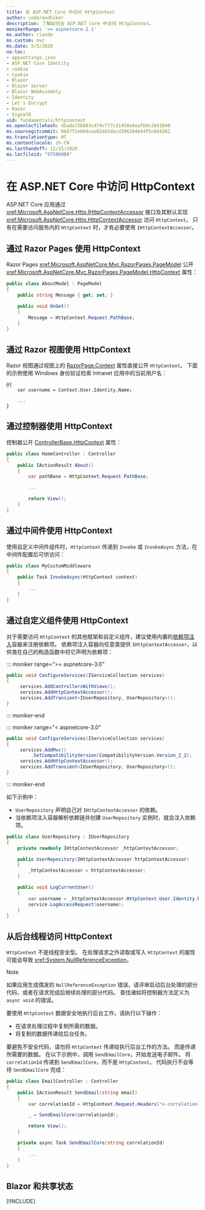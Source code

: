 ```yaml
---
title: 在 ASP.NET Core 中访问 HttpContext
author: coderandhiker
description: 了解如何在 ASP.NET Core 中访问 HttpContext。
monikerRange: '>= aspnetcore-2.1'
ms.author: riande
ms.custom: mvc
ms.date: 5/5/2020
no-loc:
- appsettings.json
- ASP.NET Core Identity
- cookie
- Cookie
- Blazor
- Blazor Server
- Blazor WebAssembly
- Identity
- Let's Encrypt
- Razor
- SignalR
uid: fundamentals/httpcontext
ms.openlocfilehash: d5ada72bb03cd74cf77c31450e5eafb9c2841049
ms.sourcegitcommit: 6b87f2e064cea02e65dacd206394b44f5c604282
ms.translationtype: HT
ms.contentlocale: zh-CN
ms.lasthandoff: 12/15/2020
ms.locfileid: "97506989"
---
```

# <a name="access-httpcontext-in-aspnet-core"></a>在 ASP.NET Core 中访问 HttpContext

ASP.NET Core 应用通过 <xref:Microsoft.AspNetCore.Http.IHttpContextAccessor> 接口及其默认实现 <xref:Microsoft.AspNetCore.Http.HttpContextAccessor> 访问 `HttpContext`。 只有在需要访问服务内的 `HttpContext` 时，才有必要使用 `IHttpContextAccessor`。

## <a name="use-httpcontext-from-no-locrazor-pages"></a>通过 Razor Pages 使用 HttpContext

Razor Pages <xref:Microsoft.AspNetCore.Mvc.RazorPages.PageModel> 公开 <xref:Microsoft.AspNetCore.Mvc.RazorPages.PageModel.HttpContext> 属性：

```csharp
public class AboutModel : PageModel
{
    public string Message { get; set; }

    public void OnGet()
    {
        Message = HttpContext.Request.PathBase;
    }
}
```

## <a name="use-httpcontext-from-a-no-locrazor-view"></a>通过 Razor 视图使用 HttpContext

Razor 视图通过视图上的 [RazorPage.Context](xref:Microsoft.AspNetCore.Mvc.Razor.RazorPage.Context) 属性直接公开 `HttpContext`。 下面的示例使用 Windows 身份验证检索 Intranet 应用中的当前用户名：

```cshtml
@{
    var username = Context.User.Identity.Name;
    
    ...
}
```

## <a name="use-httpcontext-from-a-controller"></a>通过控制器使用 HttpContext

控制器公开 [ControllerBase.HttpContext](xref:Microsoft.AspNetCore.Mvc.ControllerBase.HttpContext) 属性：

```csharp
public class HomeController : Controller
{
    public IActionResult About()
    {
        var pathBase = HttpContext.Request.PathBase;

        ...

        return View();
    }
}
```

## <a name="use-httpcontext-from-middleware"></a>通过中间件使用 HttpContext

使用自定义中间件组件时，`HttpContext` 传递到 `Invoke` 或 `InvokeAsync` 方法，在中间件配置后可供访问：

```csharp
public class MyCustomMiddleware
{
    public Task InvokeAsync(HttpContext context)
    {
        ...
    }
}
```

## <a name="use-httpcontext-from-custom-components"></a>通过自定义组件使用 HttpContext

对于需要访问 `HttpContext` 的其他框架和自定义组件，建议使用内置的[依赖项注入](xref:fundamentals/dependency-injection)容器来注册依赖项。 依赖项注入容器向任意类提供 `IHttpContextAccessor`，以供类在自己的构造函数中将它声明为依赖项：

::: moniker range=">= aspnetcore-3.0"

```csharp
public void ConfigureServices(IServiceCollection services)
{
     services.AddControllersWithViews();
     services.AddHttpContextAccessor();
     services.AddTransient<IUserRepository, UserRepository>();
}
```

::: moniker-end

::: moniker range="< aspnetcore-3.0"

```csharp
public void ConfigureServices(IServiceCollection services)
{
     services.AddMvc()
         .SetCompatibilityVersion(CompatibilityVersion.Version_2_2);
     services.AddHttpContextAccessor();
     services.AddTransient<IUserRepository, UserRepository>();
}
```

::: moniker-end

如下示例中：

* `UserRepository` 声明自己对 `IHttpContextAccessor` 的依赖。
* 当依赖项注入容器解析依赖链并创建 `UserRepository` 实例时，就会注入依赖项。

```csharp
public class UserRepository : IUserRepository
{
    private readonly IHttpContextAccessor _httpContextAccessor;

    public UserRepository(IHttpContextAccessor httpContextAccessor)
    {
        _httpContextAccessor = httpContextAccessor;
    }

    public void LogCurrentUser()
    {
        var username = _httpContextAccessor.HttpContext.User.Identity.Name;
        service.LogAccessRequest(username);
    }
}
```

## <a name="httpcontext-access-from-a-background-thread"></a>从后台线程访问 HttpContext

`HttpContext` 不是线程安全型。 在处理请求之外读取或写入 `HttpContext` 的属性可能会导致 <xref:System.NullReferenceException>。

> [!NOTE]
> 如果应用生成偶发的 `NullReferenceException` 错误，请评审启动后台处理的部分代码，或者在请求完成后继续处理的部分代码。 查找诸如将控制器方法定义为 `async void` 的错误。

要使用 `HttpContext` 数据安全地执行后台工作，请执行以下操作：

* 在请求处理过程中复制所需的数据。
* 将复制的数据传递给后台任务。

要避免不安全代码，请勿将 `HttpContext` 传递给执行后台工作的方法。 而是传递所需要的数据。 在以下示例中，调用 `SendEmailCore`，开始发送电子邮件。 将 `correlationId` 传递到 `SendEmailCore`，而不是 `HttpContext`。 代码执行不会等待 `SendEmailCore` 完成：

```csharp
public class EmailController : Controller
{
    public IActionResult SendEmail(string email)
    {
        var correlationId = HttpContext.Request.Headers["x-correlation-id"].ToString();

        _ = SendEmailCore(correlationId);

        return View();
    }

    private async Task SendEmailCore(string correlationId)
    {
        ...
    }
}
```

## <a name="no-locblazor-and-shared-state"></a>Blazor 和共享状态

[!INCLUDE[](~/blazor/includes/security/blazor-shared-state.md)]
